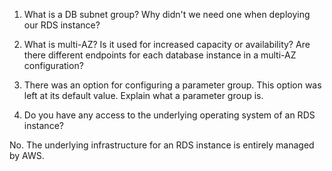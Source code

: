 1. What is a DB subnet group? Why didn't we need one when deploying our RDS instance?

2. What is multi-AZ? Is it used for increased capacity or availability? Are there different endpoints for each database instance in a multi-AZ configuration?

3. There was an option for configuring a parameter group. This option was left at its default value. Explain what a parameter group is.

4. Do you have any access to the underlying operating system of an RDS instance?

No. The underlying infrastructure for an RDS instance is entirely managed by AWS.
